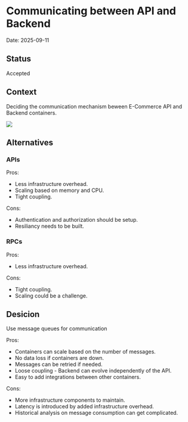 # Communicating between API and Backend
Date: 2025-09-11

## Status 
Accepted

## Context 
Deciding the communication mechanism beween E-Commerce API and Backend containers.

![](embed:Container)

## Alternatives
### APIs
Pros: 
* Less infrastructure overhead. 
* Scaling based on memory and CPU. 
* Tight coupling.

Cons: 
* Authentication and authorization should be setup. 
* Resiliancy needs to be built.

### RPCs
Pros: 
* Less infrastructure overhead. 

Cons:
* Tight coupling. 
* Scaling could be a challenge.


## Desicion
Use message queues for communication

Pros: 
* Containers can scale based on the number of messages. 
* No data loss if containers are down. 
* Messages can be retried if needed. 
* Loose coupling - Backend can evolve independently of the API. 
* Easy to add integrations between other containers.

Cons: 
* More infrastructure components to maintain.
* Latency is introduced by added infrastructure overhead.
* Historical analysis on message consumption can get complicated.
